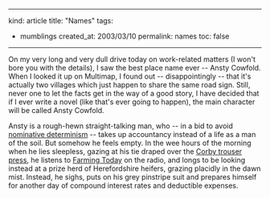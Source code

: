 -----
kind: article
title: "Names"
tags:
- mumblings
created_at: 2003/03/10
permalink: names
toc: false
-----

<p>On my very long and very dull drive today on work-related matters (I won't bore you with the details), I saw the best place name ever -- Ansty Cowfold. When I looked it up on Multimap, I found out -- disappointingly -- that it's actually two villages which just happen to share the same road sign. Still, never one to let the facts get in the way of a good story, I have decided that if I ever write a novel (like that's ever going to happen), the main character will be called Ansty Cowfold.</p>

<p>Ansty is a rough-hewn straight-talking man, who -- in a bid to avoid <a href="http://www.science-frontiers.com/sf108/sf108p14.htm">nominative determinism</a> -- takes up accountancy instead of a life as a man of the soil. But somehow he feels empty. In the wee hours of the morning when he lies sleepless, gazing at his tie draped over the <a href="http://www.corbypress.com/howtouse.asp">Corby trouser press</a>, he listens to <a href="http://www.bbc.co.uk/radio4/news/farmingtoday/index.shtml">Farming Today</a> on the radio, and longs to be looking instead at a prize herd of Herefordshire heifers, grazing placidly in the dawn mist. Instead, he sighs, puts on his grey pinstripe suit and prepares himself for another day of compound interest rates and deductible expenses.</p>


